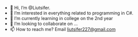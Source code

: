 - 👋 Hi, I’m @Liutsifer.
- 👀 I’m interested in everything related to programming in C#.
- 🌱 I’m currently learning in college on the 2nd year
- 💞️ I’m looking to collaborate on ...
- 📫 How to reach me? Email liutsifer227@gmail.com

<!---
Liutsifer/Liutsifer is a ✨ special ✨ repository because its `README.md` (this file) appears on your GitHub profile.
You can click the Preview link to take a look at your changes.
--->
